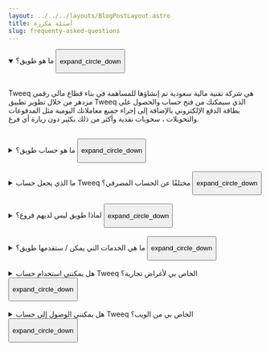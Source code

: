 ```yaml
---
layout: ../../../layouts/BlogPostLayout.astro
title: أسئلة مكررة
slug: frequenty-asked-questions
---
```

<details open>

<summary>ما هو طويق؟

<button class="ml-auto">

<span class="material-symbols-outlined">

expand_circle_down

</span>

</button>

</summary> </br>

<p>

Tweeq هي شركة تقنية مالية سعودية تم إنشاؤها للمساهمة في بناء قطاع مالي رقمي مزدهر من خلال تطوير تطبيق Tweeq الذي سيمكنك من فتح حساب والحصول على بطاقة الدفع الإلكتروني بالإضافة إلى إجراء جميع معاملاتك اليومية مثل المدفوعات والتحويلات ، سحوبات نقدية وأكثر من ذلك بكثير دون زيارة أي فرع.

</p>

</details> </br>

<details>

<summary>ما هو حساب طويق؟

<button class="ml-auto">

<span class="material-symbols-outlined">

expand_circle_down

</span>

</button>

</summary>

<p> ، اضغط على البطاقة ضمن إعدادات البطاقة ، اضغط على: احصل على بطاقتك الآن</p>

</details> </br>

<details>

<summary>ما الذي يجعل حساب Tweeq مختلفًا عن الحساب المصرفي؟

<button class="ml-auto">

<span class="material-symbols-outlined">

expand_circle_down

</span>

</button>

</summary>

<p> ، اضغط على البطاقة ضمن إعدادات البطاقة ، اضغط على: احصل على بطاقتك الآن</p>

</details> </br>

<details>

<summary>لماذا طويق ليس لديهم فروع؟

<button class="ml-auto">

<span class="material-symbols-outlined">

expand_circle_down

</span>

</button>

</summary>

<p> ، اضغط على البطاقة ضمن إعدادات البطاقة ، اضغط على: احصل على بطاقتك الآن</p>

</details> </br>

<details>

<summary>ما هي الخدمات التي يمكن / ستقدمها طويق؟

<button class="ml-auto">

<span class="material-symbols-outlined">

expand_circle_down

</span>

</button>

</summary>

<p> ، اضغط على البطاقة ضمن إعدادات البطاقة ، اضغط على: احصل على بطاقتك الآن</p>

</details> </br>

<details>

<summary>هل يمكنني استخدام حساب Tweeq الخاص بي لأغراض تجارية؟

<button class="ml-auto">

<span class="material-symbols-outlined">

expand_circle_down

</span>

</button>

</summary>

<p> ، اضغط على البطاقة ضمن إعدادات البطاقة ، اضغط على: احصل على بطاقتك الآن</p>

</details> </br>

<details>

<summary>هل يمكنني الوصول إلى حساب Tweeq الخاص بي من الويب؟

<button class="ml-auto">

<span class="material-symbols-outlined">

expand_circle_down

</span>

</button>

</summary>

<p> ، اضغط على البطاقة ضمن إعدادات البطاقة ، اضغط على: احصل على بطاقتك الآن</p>

</details> </br>